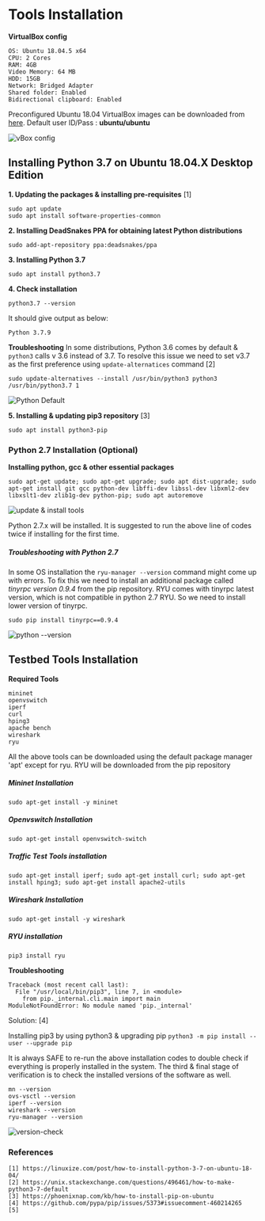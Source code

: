 # Tools Installation

**VirtualBox config**

	OS: Ubuntu 18.04.5 x64
	CPU: 2 Cores 
	RAM: 4GB 
	Video Memory: 64 MB
	HDD: 15GB
	Network: Bridged Adapter
	Shared folder: Enabled
	Bidirectional clipboard: Enabled

Preconfigured Ubuntu 18.04 VirtualBox images can be downloaded from [here](https://www.linuxvmimages.com/images/ubuntu-1804/). Default user ID/Pass : **ubuntu/ubuntu**

![vBox config](https://github.com/biplabro/SDN-hands-on_Openflow-Mininet-RYU/blob/master/images/vbox.png)

## Installing Python 3.7 on Ubuntu 18.04.X Desktop Edition

**1. Updating the packages & installing pre-requisites** [1]
```
sudo apt update
sudo apt install software-properties-common
```

**2. Installing DeadSnakes PPA for obtaining latest Python distributions**

```sudo add-apt-repository ppa:deadsnakes/ppa```

**3. Installing Python 3.7**

```sudo apt install python3.7```

**4. Check installation**

```python3.7 --version```

It should give output as below:

```Python 3.7.9```

**Troubleshooting**
In some distributions, Python 3.6 comes by default & ```python3``` calls v 3.6 instead of 3.7. To resolve this issue we need to set v3.7 as the first preference using ```update-alternatices``` command [2]

```sudo update-alternatives --install /usr/bin/python3 python3 /usr/bin/python3.7 1```

![Python Default](https://github.com/biplabro/SDN-hands-on_Openflow-Mininet-RYU/blob/master/images/python3.7-default.png)

**5. Installing & updating pip3 repository** [3]

```sudo apt install python3-pip```

### Python 2.7 Installation (Optional)

**Installing python, gcc & other essential packages** 

```sudo apt-get update; sudo apt-get upgrade; sudo apt dist-upgrade; sudo apt-get install git gcc python-dev libffi-dev libssl-dev libxml2-dev libxslt1-dev zlib1g-dev python-pip; sudo apt autoremove```

![update & install tools](https://github.com/biplabro/SDN-hands-on_Openflow-Mininet-RYU/blob/master/images/update.png)

Python 2.7.x will be installed. It is suggested to run the above line of codes twice if installing for the first time. 

##### Troubleshooting with Python 2.7
In some OS installation the ```ryu-manager --version``` command might come up with errors. To fix this we need to install an additional package called *tinyrpc version 0.9.4* from the pip repository. RYU comes with tinyrpc latest version, which is not compatible in python 2.7 RYU. So we need to install lower version of tinyrpc.

```sudo pip install tinyrpc==0.9.4```

![python --version](https://github.com/biplabro/SDN-hands-on_Openflow-Mininet-RYU/blob/master/images/python%20version.png)

## Testbed Tools Installation

**Required Tools**

	mininet
	openvswitch
	iperf
	curl
	hping3
	apache bench
	wireshark
	ryu
All the above tools can be downloaded using the default package manager 'apt' except for ryu. RYU will be downloaded from the pip repository

##### Mininet Installation
```sudo apt-get install -y mininet```

##### Openvswitch Installation
```sudo apt-get install openvswitch-switch```

##### Traffic Test Tools installation
```sudo apt-get install iperf; sudo apt-get install curl; sudo apt-get install hping3; sudo apt-get install apache2-utils```

##### Wireshark Installation
```sudo apt-get install -y wireshark```

##### RYU installation
```pip3 install ryu```

**Troubleshooting**
```ubuntu@ubuntu1804:~$ pip3 install ryu
Traceback (most recent call last):
  File "/usr/local/bin/pip3", line 7, in <module>
    from pip._internal.cli.main import main
ModuleNotFoundError: No module named 'pip._internal'
```
Solution: [4]

Installing pip3 by using python3 & upgrading pip
```python3 -m pip install --user --upgrade pip```


It is always SAFE to re-run the above installation codes to double check if everything is properly installed in the system. The third & final stage of verification is to check the installed versions of the software as well.

	mn --version
	ovs-vsctl --version
	iperf --version
	wireshark --version	
	ryu-manager --version
	
![version-check](https://github.com/biplabro/SDN-hands-on_Openflow-Mininet-RYU/blob/master/images/versions.png)



### References
```
[1] https://linuxize.com/post/how-to-install-python-3-7-on-ubuntu-18-04/
[2] https://unix.stackexchange.com/questions/496461/how-to-make-python3-7-default
[3] https://phoenixnap.com/kb/how-to-install-pip-on-ubuntu
[4] https://github.com/pypa/pip/issues/5373#issuecomment-460214265
[5]
```
